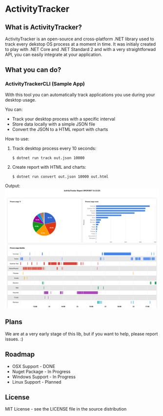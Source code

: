 # ActivityTracker

## What is ActivityTracker?

ActivityTracker is an open-source and cross-platform .NET library used to track every dekstop OS process at a moment in time. It was initialy created to play with .NET Core and .NET Standard 2 and with a very straightforwad API, you can easily integrate at your application.

## What you can do?

### ActivityTrackerCLI (Sample App)

With this tool you can automatically track applications you use during your desktop usage.

You can:
- Track your desktop process with a specific interval
- Store data locally with a simple JSON file
- Convert the JSON to a HTML report with charts

How to use:
1. Track desktop process every 10 seconds:
   ```
   $ dotnet run track out.json 10000
   ```

2. Create report with HTML and charts:
   ```
   $ dotnet run convert out.json 10000 out.html
   ```

Output:
![Report Example](/Docs/report_example.png)


## Plans

We are at a very early stage of this lib, but if you want to help, please report issues. :)


## Roadmap

- OSX Support - DONE
- Nuget Package - In Progress
- Windows Support - In Progress
- Linux Support - Planned

## License

MIT License - see the LICENSE file in the source distribution

